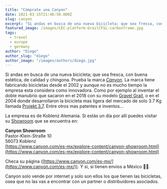 ```yaml
---
title: "Cómprate una Canyon"
date: 2021-03-15T21:46:50.000Z
slug: canyon
excerpt: "Si andas en busca de una nueva bicicleta; que sea fresca, con buena estética, de calidad y chingona. Prueba la marca Canyon [https://www.canyon.com/es-mx/]. La..."
featured_image: /images/CEC-platform-GrailCFSL-carbonframe.jpg
tags:
  - travel
  - europe
  - germany
author: "Diego"
author_slug: "diego"
author_image: "/images/authors/diego.jpg"
---
```


Si andas en busca de una nueva bicicleta; que sea fresca, con buena estética, de calidad y chingona. Prueba la marca _[Canyon](https://www.canyon.com/es-mx/)._ La marca tiene fabricando bicicletas desde el 2002 y aunque no es mucho tiempo la empresa esta considera como innovadora. Como por ejemplo al inventar el doble manubrio que sacaron en el 2018 con su modelo [Gravel Grail](https://www.canyon.com/es-mx/gravel-bikes/all-road/grail/), o en el 2004 donde desarrollaron la bicicleta mas ligera del mercado de solo 3.7 Kg llamada [Projekt 3.7](https://www.canyon.com/es-mx/gravel-bikes/all-road/grail/). Entre otros mas patentes e inventos...

La empresa es de Koblenz Alemania. Si estás un día por allí puedes visitar su [Showroom](https://www.canyon.com/es-mx/explore-content/canyon-showroom.html) que se encuentra en:

**Canyon Showroom**  
Pastor-Klein-Straße 10  
56073 Koblenz  
[https://www.canyon.com/es-mx/explore-content/canyon-showroom.html](https://www.canyon.com/es-mx/explore-content/canyon-showroom.html)

Checa su página ([https://www.canyon.com/es-mx/](https://www.canyon.com/es-mx/)). Y si, si tienen envios a México 🤙🏼.  
  
Canyon solo vende por internet y solo son ellos los que tienen las bicicletas, osea que no las vas a encontrar con un partner o distribuidores asociados.